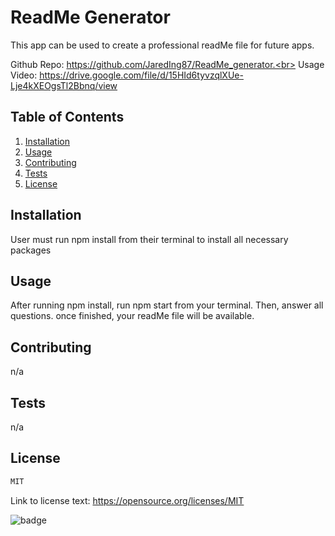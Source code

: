 # ReadMe Generator

  This app can be used to create a professional readMe file for future apps.

  Github Repo: https://github.com/JaredIng87/ReadMe_generator.<br>
  Usage Video: https://drive.google.com/file/d/15HId6tyvzqlXUe-Lje4kXEOgsTl2Bbnq/view

  ## Table of Contents

  1. [Installation](#installation)
  2. [Usage](#usage)
  3. [Contributing](#contributing)
  4. [Tests](#tests)
  5. [License](#license)
  
  ## Installation
  
  User must run npm install from their terminal to install all necessary packages
  
  ## Usage
  
  After running npm install, run npm start from your terminal. Then, answer all questions. once finished, your readMe file will be available.
  
  ## Contributing
  
  n/a

  ## Tests
  
  n/a
  
  ## License

 ```md
 MIT 
```

Link to license text:
https://opensource.org/licenses/MIT


![badge](https://img.shields.io/badge/license-MIT-lightgreen)

